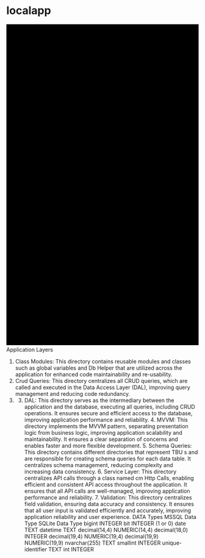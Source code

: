 # localapp

![img_1.png](img_1.png)
Application Layers 
1. Class Modules: This directory contains reusable modules and classes such as global variables and Db Helper that are utilized across the application for enhanced code maintainability and re-usability. 
1. Crud Queries: This directory centralizes all CRUD queries, which are called and executed in the Data Access Layer (DAL), improving query management and reducing code redundancy.
1. 3. DAL: This directory serves as the intermediary between the application and the database, executing all queries, including CRUD operations. It ensures secure and efficient access to the database, improving application performance and reliability. 4. MVVM: This directory implements the MVVM pattern, separating presentation logic from business logic, improving application scalability and maintainability. It ensures a clear separation of concerns and enables faster and more flexible development. 5. Schema Queries: This directory contains different directories that represent TBU s and are responsible for creating schema queries for each data table. It centralizes schema management, reducing complexity and increasing data consistency. 6. Service Layer: This directory centralizes API calls through a class named cm Http Calls, enabling efficient and consistent API access throughout the application. It ensures that all API calls are well-managed, improving application performance and reliability. 7. Validation: This directory centralizes field validation, ensuring data accuracy and consistency. It ensures that all user input is validated efficiently and accurately, improving application reliability and user experience.
DATA Types MSSQL Data Type SQLite Data Type bigint INTEGER bit INTEGER (1 or 0) date TEXT datetime TEXT decimal(14,4) NUMERIC(14,4) decimal(18,0) INTEGER decimal(19,4) NUMERIC(19,4) decimal(19,9) NUMERIC(19,9) nvarchar(255) TEXT smallint INTEGER unique-identifier TEXT int INTEGER